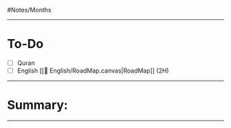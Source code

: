
 #Notes/Months

-----
# To-Do
- [ ] Quran 
- [ ] English [[🏴󠁧󠁢󠁥󠁮󠁧󠁿 English/RoadMap.canvas|RoadMap]] (2H)
--- 
# Summary: 


----



